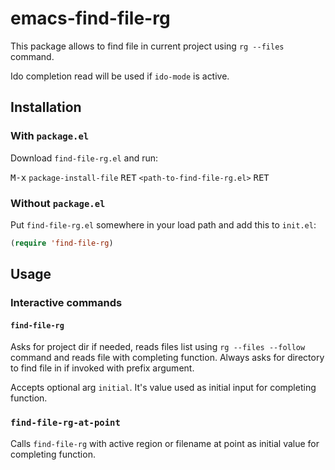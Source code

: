 # emacs-find-file-rg

This package allows to find file in current project using `rg --files` command.

Ido completion read will be used if `ido-mode` is active.

## Installation

### With `package.el`

Download `find-file-rg.el` and run:

<kbd>M-x</kbd> `package-install-file` <kbd>RET</kbd> `<path-to-find-file-rg.el>` <kbd>RET</kbd>

### Without `package.el`

Put `find-file-rg.el` somewhere in your load path and add this to `init.el`:

``` el
(require 'find-file-rg)
```

## Usage

### Interactive commands

#### `find-file-rg`

Asks for project dir if needed, reads files list using `rg --files --follow` command and reads file with completing function. Always asks for directory to find file in if invoked with prefix argument.

Accepts optional arg `initial`. It's value used as initial input for completing function.

### `find-file-rg-at-point`

Calls `find-file-rg` with active region or filename at point as initial value for completing function.
